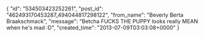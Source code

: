  {
   "id": "534503423252261",
   "post_id": "462493170453287_494044817298122",
   "from_name": "Beverly Berta Braakschmack",
   "message": "Betcha FUCKS THE PUPPY looks really MEAN when he's mad :D",
   "created_time": "2013-07-09T03:03:08+0000"
 }
